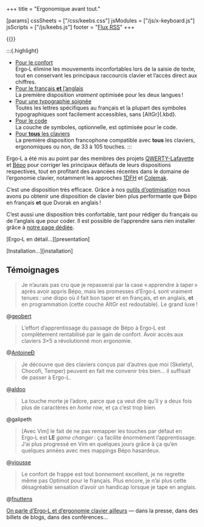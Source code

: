+++
title = "Ergonomique avant tout."

[params]
cssSheets = ["/css/keebs.css"]
jsModules = ["/js/x-keyboard.js"]
jsScripts = ["/js/keebs.js"]
footer = "[Flux RSS](/articles/index.xml)"
+++

{{<x-keyboard name="Ergo‑L" data="ergol" class="odk" href="/installation">}}

:::{.highlight}
- [Pour le confort][confort]
  <br> Ergo‑L élimine les mouvements inconfortables lors de la saisie de texte,
  tout en conservant les principaux raccourcis clavier et l’accès direct aux
  chiffres.
- [Pour le français **et** l’anglais][optimisation]
  <br> La première disposition *vraiment* optimisée pour les deux langues !
- [Pour une typographie soignée][typographie]
  <br> Toutes les lettres spécifiques au français et la plupart des symboles
  typographiques sont facilement accessibles, sans [AltGr]{.kbd}.
- [Pour le code][code]
  <br> La couche de symboles, optionnelle, est optimisée pour le code.
- [Pour **tous** les claviers][claviers]
  <br> La première disposition francophone compatible avec **tous** les
  claviers, ergonomiques ou non, de 33 à 105 touches.
:::

Ergo‑L a été mis au point par des membres des projets
[QWERTY-Lafayette][Lafayette] et [Bépo][] pour corriger les principaux défauts
de leurs dispositions respectives, tout en profitant des avancées récentes dans
le domaine de l’ergonomie clavier, notamment les approches [1DFH][1dfh] et
[Colemak][optimisation].

C’est une disposition très efficace. Grâce à nos [outils d’optimisation][stats]
nous avons pu obtenir une disposition de clavier bien plus performante que Bépo
en français **et** que Dvorak en anglais !

C’est aussi une disposition très confortable, tant pour rédiger du français ou
de l’anglais que pour coder. Il est possible de l’apprendre sans rien installer
grâce à [notre page dédiée][dactylo].

<nav class="more">
<p> [Ergo‑L en détail…][presentation] </p>
<p> [Installation…][installation] </p>
</nav>


Témoignages
--------------------------------------------------------------------------------

> Je n’aurais pas cru que je repasserai par la case « apprendre à taper » après
> avoir appris Bépo, mais les promesses d’Ergo‑L sont vraiment tenues : une
> dispo où il fait bon taper et en français, et en anglais, **et** en
> programmation (cette couche AltGr est redoutable). Le grand luxe !

@[geobert][]

> L’effort d’apprentissage du passage de Bépo à Ergo‑L est complètement
> rentabilisé par le gain de confort.
> Avoir accès aux claviers 3×5 a révolutionné mon ergonomie.

@[AntoineÐ][]

> Je découvre que des claviers conçus par d’autres que moi (Skeletyl, Chocofi,
> Temper) peuvent en fait me convenir très bien… il suffisait de passer à Ergo-L.

@[aldoo][]

> La touche morte je l’adore, parce que ça veut dire qu’il y a deux fois plus de
> caractères en <i lang="en">home row</i>, et ça c’est trop bien.

@galipeth

> [Avec Vim] le fait de ne pas remapper les touches par défaut en Ergo‑L est
> **LE** <i lang="en">game changer</i> : ça facilite énormément l’apprentissage.
> J’ai plus progressé en Vim en quelques jours grâce à ça qu’en quelques années
> avec mes mappings Bépo hasardeux.

@[vjousse][]

> Le confort de frappe est tout bonnement excellent, je ne regrette même pas
> Optimot pour le français. Plus encore, je n’ai plus cette désagréable
> sensation d’avoir un handicap lorsque je tape en anglais.

@[fnuttens][]

[On parle d’Ergo‑L et d’ergonomie clavier ailleurs][ailleurs]
— dans la presse, dans des billets de blogs, dans des conférences…


[presentation]: /presentation/
[installation]: /installation/
[optimisation]: /presentation/#plus-optimisé-que-dvorak-et-bépo
[typographie]:  /presentation/#impeccable-en-français
[confort]:      /presentation/#ergonomique-avant-tout
[code]:         /presentation/#redoutable-pour-le-code
[1dfh]:         /presentation/#dfh-1u-distance-from-home

[stats]:     /stats/
[dactylo]:   /dactylo/#ergol
[claviers]:  /claviers/
[ailleurs]:  /ailleurs/

[Lafayette]: https://qwerty-lafayette.org
[Bépo]:      https://bepo.fr

[AntoineÐ]:  https://kwak.cab/notes/9yvs1mb0dg47c0k0
[vjousse]:   https://vimebook.com/fr
[geobert]:   https://geobert.fr/posts/l-apres-bepo-ergo-l/
[aldoo]:     https://github.com/ald0o/
[fnuttens]:  https://blog.dabao.fr/
